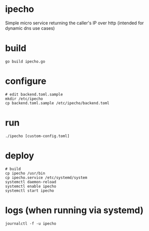 # ipecho
Simple micro service returning the caller's IP over http (intended for dynamic dns use cases)

# build
```go build ipecho.go```

# configure
```
# edit backend.toml.sample
mkdir /etc/ipecho
cp backend.toml.sample /etc/ipecho/backend.toml
```

# run
```./ipecho [custom-config.toml]```

# deploy
```
# build
cp ipecho /usr/bin
cp ipecho.service /etc/systemd/system
systemctl daemon-reload
systemctl enable ipecho
systemctl start ipecho
```

# logs (when running via systemd)
```journalctl -f -u ipecho```